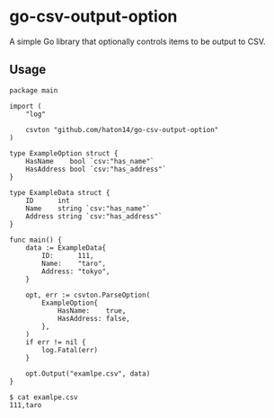 # go-csv-output-option
A simple Go library that optionally controls items to be output to CSV.

## Usage
```golang
package main

import (
	"log"

	csvton "github.com/haton14/go-csv-output-option"
)

type ExampleOption struct {
	HasName    bool `csv:"has_name"`
	HasAddress bool `csv:"has_address"`
}

type ExampleData struct {
	ID      int
	Name    string `csv:"has_name"`
	Address string `csv:"has_address"`
}

func main() {
	data := ExampleData{
		ID:      111,
		Name:    "taro",
		Address: "tokyo",
	}

	opt, err := csvton.ParseOption(
		ExampleOption{
			HasName:    true,
			HasAddress: false,
		},
	)
	if err != nil {
		log.Fatal(err)
	}

	opt.Output("examlpe.csv", data)
}
```

```Shell
$ cat examlpe.csv
111,taro
```
